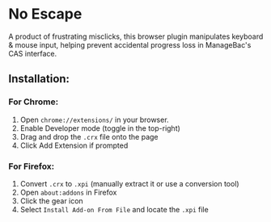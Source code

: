 # No Escape
A product of frustrating misclicks, this browser plugin manipulates keyboard & mouse input, helping prevent accidental progress loss in ManageBac's CAS interface.

## Installation:

### For Chrome:

1. Open `chrome://extensions/` in your browser.
2. Enable Developer mode (toggle in the top-right)
3. Drag and drop the `.crx` file onto the page
4. Click Add Extension if prompted

### For Firefox:

1. Convert `.crx` to `.xpi` (manually extract it or use a conversion tool)
2. Open `about:addons` in Firefox
3. Click the gear icon
4. Select `Install Add-on From File` and locate the `.xpi` file
